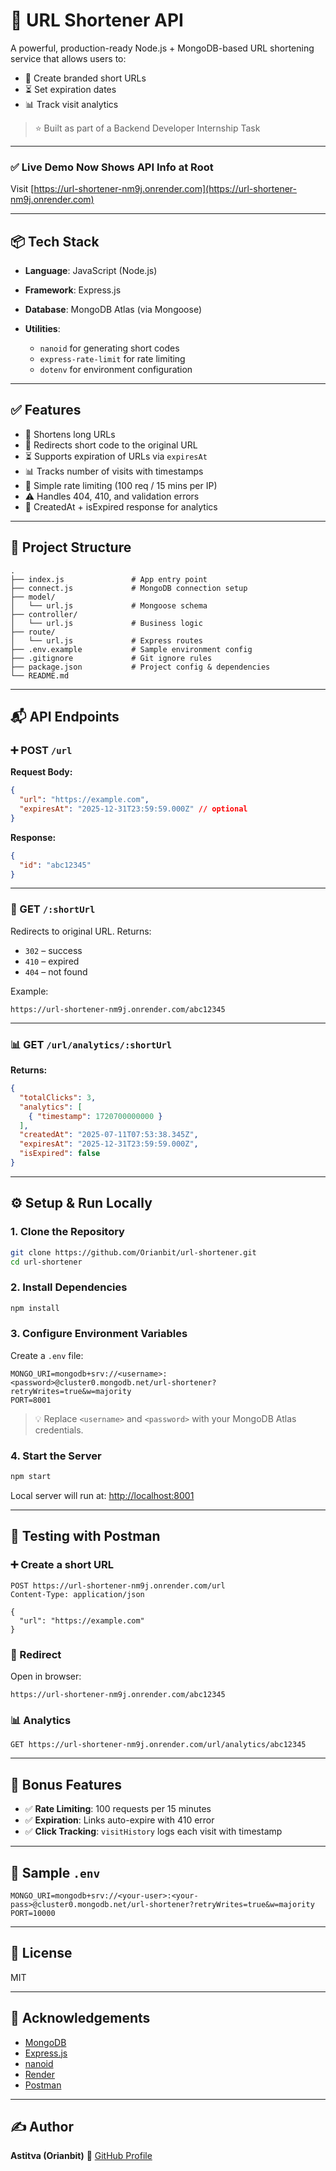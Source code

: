 # 🔗 URL Shortener API

A powerful, production-ready Node.js + MongoDB-based URL shortening service that allows users to:

* 🔗 Create branded short URLs
* ⏳ Set expiration dates
* 📊 Track visit analytics

> ⭐ Built as part of a Backend Developer Internship Task

---

### ✅ Live Demo Now Shows API Info at Root

Visit [https://url-shortener-nm9j.onrender.com](https://url-shortener-nm9j.onrender.com)  


---

## 📦 Tech Stack

* **Language**: JavaScript (Node.js)
* **Framework**: Express.js
* **Database**: MongoDB Atlas (via Mongoose)
* **Utilities**:

  * `nanoid` for generating short codes
  * `express-rate-limit` for rate limiting
  * `dotenv` for environment configuration

---

## ✅ Features

* 🔗 Shortens long URLs
* 🔁 Redirects short code to the original URL
* ⏳ Supports expiration of URLs via `expiresAt`
* 📊 Tracks number of visits with timestamps
* 🧃 Simple rate limiting (100 req / 15 mins per IP)
* ⚠️ Handles 404, 410, and validation errors
* 🧠 CreatedAt + isExpired response for analytics

---

## 📁 Project Structure

```
.
├── index.js               # App entry point
├── connect.js             # MongoDB connection setup
├── model/
│   └── url.js             # Mongoose schema
├── controller/
│   └── url.js             # Business logic
├── route/
│   └── url.js             # Express routes
├── .env.example           # Sample environment config
├── .gitignore             # Git ignore rules
├── package.json           # Project config & dependencies
└── README.md
```

---

## 📬 API Endpoints

### ➕ POST `/url`

**Request Body:**

```json
{
  "url": "https://example.com",
  "expiresAt": "2025-12-31T23:59:59.000Z" // optional
}
```

**Response:**

```json
{
  "id": "abc12345"
}
```

---

### 🔁 GET `/:shortUrl`

Redirects to original URL. Returns:

* `302` – success
* `410` – expired
* `404` – not found

Example:

```
https://url-shortener-nm9j.onrender.com/abc12345
```

---

### 📊 GET `/url/analytics/:shortUrl`

**Returns:**

```json
{
  "totalClicks": 3,
  "analytics": [
    { "timestamp": 1720700000000 }
  ],
  "createdAt": "2025-07-11T07:53:38.345Z",
  "expiresAt": "2025-12-31T23:59:59.000Z",
  "isExpired": false
}
```

---

## ⚙️ Setup & Run Locally

### 1. Clone the Repository

```bash
git clone https://github.com/Orianbit/url-shortener.git
cd url-shortener
```

### 2. Install Dependencies

```bash
npm install
```

### 3. Configure Environment Variables

Create a `.env` file:

```env
MONGO_URI=mongodb+srv://<username>:<password>@cluster0.mongodb.net/url-shortener?retryWrites=true&w=majority
PORT=8001
```

> 💡 Replace `<username>` and `<password>` with your MongoDB Atlas credentials.

### 4. Start the Server

```bash
npm start
```

Local server will run at:
[http://localhost:8001](http://localhost:8001)

---

## 🧪 Testing with Postman

### ➕ Create a short URL

```http
POST https://url-shortener-nm9j.onrender.com/url
Content-Type: application/json

{
  "url": "https://example.com"
}
```

### 🔁 Redirect

Open in browser:

```
https://url-shortener-nm9j.onrender.com/abc12345
```

### 📊 Analytics

```http
GET https://url-shortener-nm9j.onrender.com/url/analytics/abc12345
```

---

## 🔐 Bonus Features

* ✅ **Rate Limiting**: 100 requests per 15 minutes
* ✅ **Expiration**: Links auto-expire with 410 error
* ✅ **Click Tracking**: `visitHistory` logs each visit with timestamp

---

## 📌 Sample `.env`

```env
MONGO_URI=mongodb+srv://<your-user>:<your-pass>@cluster0.mongodb.net/url-shortener?retryWrites=true&w=majority
PORT=10000
```

---

## 📄 License

MIT

---

## 🙌 Acknowledgements

* [MongoDB](https://www.mongodb.com/)
* [Express.js](https://expressjs.com/)
* [nanoid](https://github.com/ai/nanoid)
* [Render](https://render.com)
* [Postman](https://www.postman.com/)

---

## ✍️ Author

**Astitva (Orianbit)**
🔗 [GitHub Profile](https://github.com/Orianbit)
